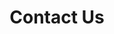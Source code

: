 ---
title: "Contact Us"
hero:
  title: "Get In Touch"
  background_image: "/images/bg/home-2.jpg"
content_blocks:
  - _bookshop_name: "contact_form"
    preheading: "We appreciate your business"
    heading: "Don’t Hesitate to contact with us for any kind of information"
    form_heading: "Contact Form"
    address: "Holly Springs, North Carolina, USA"
    email: hello@automationpractice.com 
    phone: +1 919.491.1239
    linkedin: pradeepmacharla
  # - _bookshop_name: "map"
  #   latitude: 35.61396
  #   longitude: -78.87697
  #   name: "ZetGo"
---